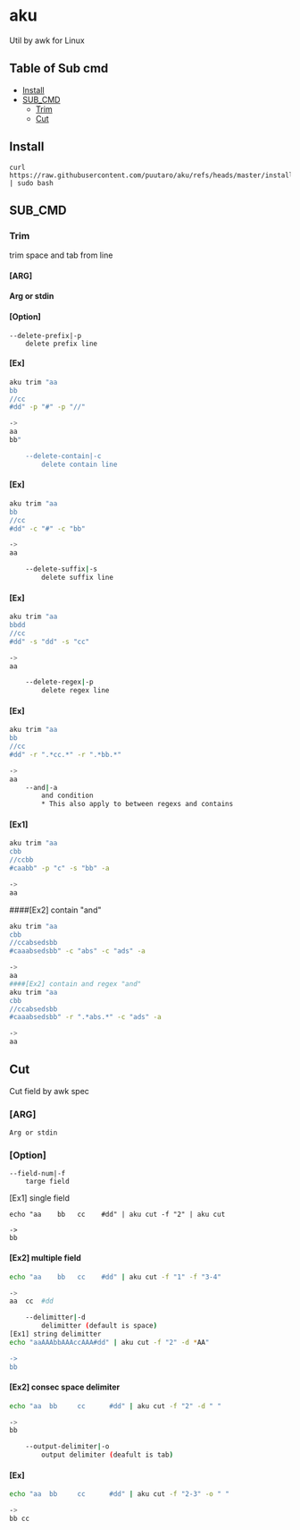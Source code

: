 # aku

Util by awk for Linux

Table of Sub cmd
-----------------
<!-- vim-markdown-toc GFM -->

* [Install](#install)
* [SUB_CMD](#sub_cmd)
    * [Trim](#trim)
    * [Cut](#cut)
   

## Install

```
curl https://raw.githubusercontent.com/puutaro/aku/refs/heads/master/install.sh | sudo bash

```

## SUB_CMD

### Trim

trim space and tab from line

#### [ARG]
#### Arg or stdin
#### [Option]
	--delete-prefix|-p
		delete prefix line
#### [Ex]

```sh.sh
aku trim "aa
bb
//cc
#dd" -p "#" -p "//"

->
aa
bb"

	--delete-contain|-c
		delete contain line

```

#### [Ex]

```sh.sh
aku trim "aa
bb
//cc
#dd" -c "#" -c "bb"

->
aa

	--delete-suffix|-s
		delete suffix line

```

#### [Ex]

```sh.sh
aku trim "aa
bbdd
//cc
#dd" -s "dd" -s "cc"

->
aa

	--delete-regex|-p
		delete regex line
```

#### [Ex]

```sh.sh
aku trim "aa
bb
//cc
#dd" -r ".*cc.*" -r ".*bb.*"

->
aa
	--and|-a
		and condition
		* This also apply to between regexs and contains

```


#### [Ex1]

```sh.sh
aku trim "aa
cbb
//ccbb
#caabb" -p "c" -s "bb" -a

->
aa
```

####[Ex2] contain "and"

```sh.sh
aku trim "aa
cbb
//ccabsedsbb
#caaabsedsbb" -c "abs" -c "ads" -a

->
aa
####[Ex2] contain and regex "and"
aku trim "aa
cbb
//ccabsedsbb
#caaabsedsbb" -r ".*abs.*" -c "ads" -a

->
aa
```

## Cut

Cut field by awk spec

### [ARG]
	Arg or stdin
### [Option]
	--field-num|-f
		targe field
[Ex1] single field

```
echo "aa    bb   cc    #dd" | aku cut -f "2" | aku cut

->
bb
```

#### [Ex2] multiple field

```sh.sh
echo "aa    bb   cc    #dd" | aku cut -f "1" -f "3-4"

->
aa	cc	#dd

	--delimitter|-d
		delimitter (default is space)
[Ex1] string delimitter
echo "aaAAAbbAAAccAAA#dd" | aku cut -f "2" -d *AA"

->
bb
```

#### [Ex2] consec space delimiter

```sh.sh
echo "aa  bb     cc      #dd" | aku cut -f "2" -d " "

->
bb

	--output-delimiter|-o
		output delimiter (deafult is tab)
```

#### [Ex]

```sh.sh
echo "aa  bb     cc      #dd" | aku cut -f "2-3" -o " "

->
bb cc

```


